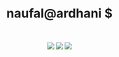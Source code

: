 <div>
  <h1 align='center'>naufal@ardhani $</h1>
  <p algin=center><null?></p>
</div>

<br>

<p>
<div align="center">
  <img src="https://img.shields.io/static/v1?label=&message=Offensive%20Security&color=c0392b&logo=zap">
  <img src="https://img.shields.io/static/v1?label=&message=Penetration%20Tester&color=8e44ad&logo=kalilinux">
  <img src="https://img.shields.io/static/v1?label=&message=CTF%20Player&color=blue&logo=macos">
</div>
</p>
